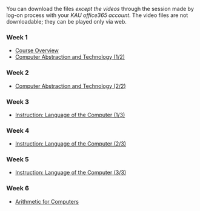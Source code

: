 You can download the files *except the videos* through the session made by log-on process with your *KAU office365 account*. The video files are not downloadable; they can be played only via web.

### Week 1
  * [Course Overview](https://kau365-my.sharepoint.com/:p:/g/personal/taehwan_kim_kau_ac_kr/EU2mN84rzMhPmTg-Wgnmrk8BIciQsF9VvRGT1kT2CGHL5Q?e=KTepk1)
  * [Computer Abstraction and Technology (1/2)](https://kau365-my.sharepoint.com/:p:/g/personal/taehwan_kim_kau_ac_kr/EQNPfFSRJ_NJs3wtv585hIYBQYMUpwY3HhTQOzHyLiBZbg?e=k7UcFm)

### Week 2
  * [Computer Abstraction and Technology (2/2)](https://kau365-my.sharepoint.com/:p:/g/personal/taehwan_kim_kau_ac_kr/EbUVXWa3GfNFqeQNsWgJNlMB0U_pE0QeSSxSKbRMe-cBRQ?e=xu5OxV)

### Week 3
  * [Instruction: Language of the Computer (1/3)](https://kau365-my.sharepoint.com/:p:/g/personal/taehwan_kim_kau_ac_kr/EV1RbnqJnLRDlHWelgEKJnEBUV6ke7JvvbmD3hF42xHfYg?e=RQyqF3)
  
### Week 4
  * [Instruction: Language of the Computer (2/3)](https://kau365-my.sharepoint.com/:p:/g/personal/taehwan_kim_kau_ac_kr/EVUa7t5QlD1MlZb28u8oWNIB3Ja_caPwlRRoMURtbgaaGw?e=mjE35r)

### Week 5
  * [Instruction: Language of the Computer (3/3)](https://kau365-my.sharepoint.com/:p:/g/personal/taehwan_kim_kau_ac_kr/EQaZ2IXWArlElQCtYvpxVyEB8LfCpjLO1oTVwP8f7KnqFg?e=5GtI5k)

### Week 6
  * [Arithmetic for Computers](https://kau365-my.sharepoint.com/:p:/g/personal/taehwan_kim_kau_ac_kr/Ee_0NOlaebVNmvBWBz1K8MgBqbl_5XyOAPShLc_-AGckLQ?e=cdf8sQ)
<!--  
### Week 7
  * [The Processor (1/4)]()
  
### Week 8
  * [The Processor (2/4)]()

### Week 9
  * [Project Guideline]()

### Week 10
  * [The Processor (3/4)]()

### Week 11
  * [The Processor (4/4)]()

### Week 12
  * [Large and Fast: Exploiting Memory Hierarchy (1/3)]()
  
### Week 13
  * [Large and Fast: Exploiting Memory Hierarchy (2/3)]()
  
### Week 14
  * [Course Summary]()
  
### Week 15 (Complimentary)
### Week 16
  * Final Exam
-->
